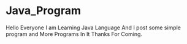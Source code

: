 # Java_Program
Hello Everyone I am Learning Java Language And I post some simple program and More Programs In It Thanks For Coming.
